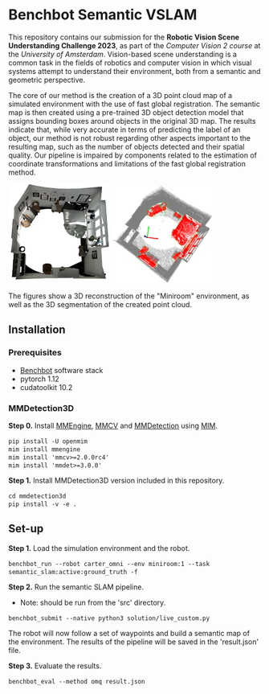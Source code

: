 # Benchbot Semantic VSLAM 

This repository contains our submission for the **Robotic Vision Scene Understanding Challenge 2023**,
as part of the *Computer Vision 2 course* at the *University of Amsterdam*. Vision-based scene understanding
is a common task in the fields of robotics and computer vision in which visual systems attempt to
understand their environment, both from a semantic and geometric perspective.

The core of our method is the creation of a 3D point cloud map of a simulated environment with the
use of fast global registration. The semantic map is then created using a pre-trained 3D object detection
model that assigns bounding boxes around objects in the original 3D map. The results indicate that, while
very accurate in terms of predicting the label of an object, our method is not robust regarding 
other aspects important to the resulting map, such as the number of objects detected and their 
spatial quality. Our pipeline is impaired by components related to the estimation of coordinate 
transformations and limitations of the fast global registration method.

<img src="figures/miniroom-reconstruction.png" title="3D reconstruction of the Miniroom environment." width="40%" />

<img src="figures/pointcloud-segmented.png" title="3D segmentation of the Miniroom environment." width="40%" />


The figures show a 3D reconstruction of the "Miniroom" environment, as well as the 3D segmentation of the created point cloud.


## Installation

### Prerequisites

* [Benchbot](https://github.com/qcr/benchbot) software stack 
* pytorch 1.12
* cudatoolkit 10.2

### MMDetection3D

**Step 0.** Install [MMEngine](https://github.com/open-mmlab/mmengine), [MMCV](https://github.com/open-mmlab/mmcv) and [MMDetection](https://github.com/open-mmlab/mmdetection) using [MIM](https://github.com/open-mmlab/mim).

```shell
pip install -U openmim
mim install mmengine
mim install 'mmcv>=2.0.0rc4'
mim install 'mmdet>=3.0.0'
```

**Step 1.** Install MMDetection3D version included in this repository.

```shell
cd mmdetection3d
pip install -v -e .
```

## Set-up

**Step 1.** Load the simulation environment and the robot.

```shell
benchbot_run --robot carter_omni --env miniroom:1 --task semantic_slam:active:ground_truth -f
```

**Step 2.** Run the semantic SLAM pipeline.

* Note: should be run from the 'src' directory. 

```shell
benchbot_submit --native python3 solution/live_custom.py
```

The robot will now follow a set of waypoints and build a semantic map of the environment. The results of the pipeline will be saved in the 'result.json' file.

**Step 3.** Evaluate the results.

```shell
benchbot_eval --method omq result.json
```
